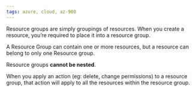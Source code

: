 ```yaml
---
tags: azure, cloud, az-900
---
```


Resource groups are simply groupings of resources. When you create a resource, you’re required to place it into a resource group.

A Resource Group can contain one or more resources, but a resource can belong to only one Resource group.

Resource groups **cannot be nested**.

When you apply an action (eg: delete, change permissions) to a resource group, that action will apply to all the resources within the resource group.
